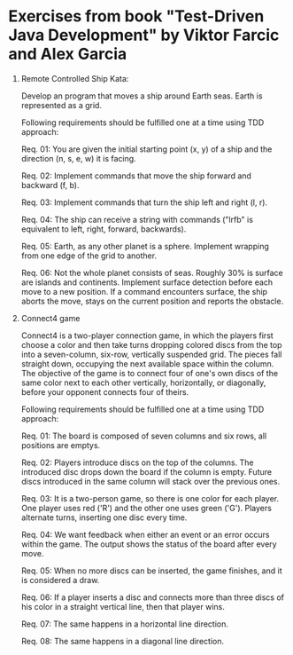 Exercises from book "Test-Driven Java Development" by Viktor Farcic and Alex Garcia
===========================

1. Remote Controlled Ship Kata:

    Develop an program that moves a ship around Earth seas.
    Earth is represented as a grid.

    Following requirements should be fulfilled one at a time using TDD approach:

    Req. 01: You are given the initial starting point (x, y) of a ship and the direction (n, s, e, w) it is facing.

    Req. 02: Implement commands that move the ship forward and backward (f, b).

    Req. 03: Implement commands that turn the ship left and right (l, r).

    Req. 04: The ship can receive a string with commands ("lrfb" is equivalent to left, right, forward, backwards).

    Req. 05: Earth, as any other planet is a sphere. Implement wrapping from one edge of the grid to another.

    Req. 06: Not the whole planet consists of seas. Roughly 30% is surface are islands and continents. Implement surface detection before  each move to a new position. If a command encounters surface, the ship aborts the move, stays on the current position and reports the     obstacle.

2. Connect4 game

    Connect4 is a two-player connection game, in which the players first choose a color and then take turns dropping colored discs from the top into a seven-column, six-row, vertically suspended grid. The pieces fall straight down, occupying the next available space within the column. The objective of the game is to connect four of one's own discs of the same color next to each other vertically, horizontally, or diagonally, before your opponent connects four of theirs.
    
    Following requirements should be fulfilled one at a time using TDD approach:
    
    Req. 01: The board is composed of seven columns and six rows, all positions are emptys.
    
    Req. 02: Players introduce discs on the top of the columns. The introduced disc drops down the board if the column is empty. Future discs introduced in the same column will stack over the previous ones.
    
    Req. 03: It is a two-person game, so there is one color for each player. One player uses red ('R') and the other one uses green ('G'). Players alternate turns, inserting one disc every time.
    
    Req. 04: We want feedback when either an event or an error occurs within the game. The output shows the status of the board after every move.
    
    Req. 05: When no more discs can be inserted, the game finishes, and it is considered a draw.
    
    Req. 06: If a player inserts a disc and connects more than three discs of his color in a straight vertical line, then that player wins.
    
    Req. 07: The same happens in a horizontal line direction.
    
    Req. 08: The same happens in a diagonal line direction.